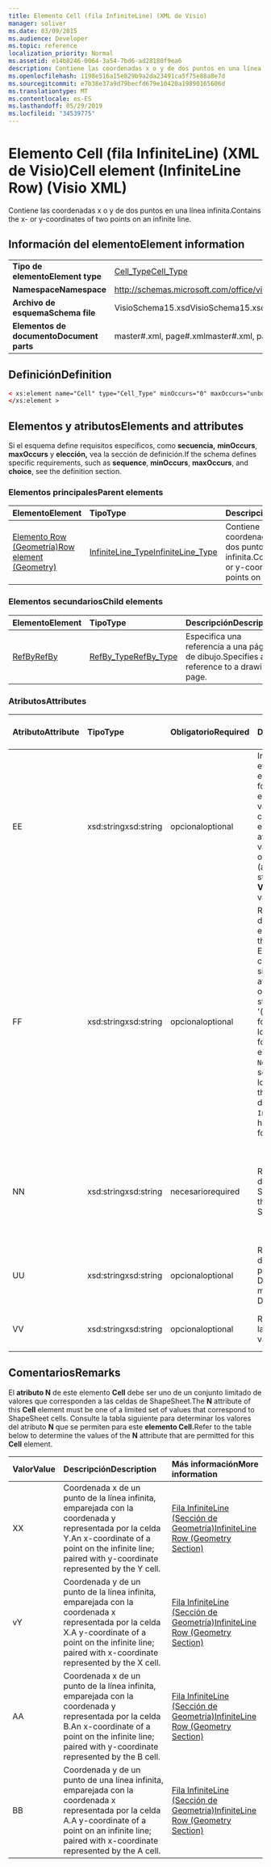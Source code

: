 ```yaml
---
title: Elemento Cell (fila InfiniteLine) (XML de Visio)
manager: soliver
ms.date: 03/09/2015
ms.audience: Developer
ms.topic: reference
localization_priority: Normal
ms.assetid: e14b8246-0064-3a54-7bd6-ad28180f9ea6
description: Contiene las coordenadas x o y de dos puntos en una línea infinita.
ms.openlocfilehash: 1198e516a15e829b9a2da23491ca5f75e88a8e7d
ms.sourcegitcommit: e7b38e37a9d79becfd679e10420a19890165606d
ms.translationtype: MT
ms.contentlocale: es-ES
ms.lasthandoff: 05/29/2019
ms.locfileid: "34539775"
---
```

# <a name="cell-element-infiniteline-row-visio-xml"></a><span data-ttu-id="27187-103">Elemento Cell (fila InfiniteLine) (XML de Visio)</span><span class="sxs-lookup"><span data-stu-id="27187-103">Cell element (InfiniteLine Row) (Visio XML)</span></span>

<span data-ttu-id="27187-104">Contiene las coordenadas x o y de dos puntos en una línea infinita.</span><span class="sxs-lookup"><span data-stu-id="27187-104">Contains the x- or y-coordinates of two points on an infinite line.</span></span>
  
## <a name="element-information"></a><span data-ttu-id="27187-105">Información del elemento</span><span class="sxs-lookup"><span data-stu-id="27187-105">Element information</span></span>

|||
|:-----|:-----|
|<span data-ttu-id="27187-106">**Tipo de elemento**</span><span class="sxs-lookup"><span data-stu-id="27187-106">**Element type**</span></span> <br/> |[<span data-ttu-id="27187-107">Cell_Type</span><span class="sxs-lookup"><span data-stu-id="27187-107">Cell_Type</span></span>](cell_type-complextypevisio-xml.md) <br/> |
|<span data-ttu-id="27187-108">**Namespace**</span><span class="sxs-lookup"><span data-stu-id="27187-108">**Namespace**</span></span> <br/> |http://schemas.microsoft.com/office/visio/2012/main  <br/> |
|<span data-ttu-id="27187-109">**Archivo de esquema**</span><span class="sxs-lookup"><span data-stu-id="27187-109">**Schema file**</span></span> <br/> |<span data-ttu-id="27187-110">VisioSchema15.xsd</span><span class="sxs-lookup"><span data-stu-id="27187-110">VisioSchema15.xsd</span></span>  <br/> |
|<span data-ttu-id="27187-111">**Elementos de documento**</span><span class="sxs-lookup"><span data-stu-id="27187-111">**Document parts**</span></span> <br/> |<span data-ttu-id="27187-112">master#.xml, page#.xml</span><span class="sxs-lookup"><span data-stu-id="27187-112">master#.xml, page#.xml</span></span>  <br/> |
   
## <a name="definition"></a><span data-ttu-id="27187-113">Definición</span><span class="sxs-lookup"><span data-stu-id="27187-113">Definition</span></span>

```XML
< xs:element name="Cell" type="Cell_Type" minOccurs="0" maxOccurs="unbounded" >
</xs:element >
```

## <a name="elements-and-attributes"></a><span data-ttu-id="27187-114">Elementos y atributos</span><span class="sxs-lookup"><span data-stu-id="27187-114">Elements and attributes</span></span>

<span data-ttu-id="27187-115">Si el esquema define requisitos específicos, como **secuencia,** **minOccurs**, **maxOccurs** y **elección,** vea la sección de definición.</span><span class="sxs-lookup"><span data-stu-id="27187-115">If the schema defines specific requirements, such as **sequence**, **minOccurs**, **maxOccurs**, and **choice**, see the definition section.</span></span> 
  
### <a name="parent-elements"></a><span data-ttu-id="27187-116">Elementos principales</span><span class="sxs-lookup"><span data-stu-id="27187-116">Parent elements</span></span>

|<span data-ttu-id="27187-117">**Elemento**</span><span class="sxs-lookup"><span data-stu-id="27187-117">**Element**</span></span>|<span data-ttu-id="27187-118">**Tipo**</span><span class="sxs-lookup"><span data-stu-id="27187-118">**Type**</span></span>|<span data-ttu-id="27187-119">**Descripción**</span><span class="sxs-lookup"><span data-stu-id="27187-119">**Description**</span></span>|
|:-----|:-----|:-----|
|[<span data-ttu-id="27187-120">Elemento Row (Geometría)</span><span class="sxs-lookup"><span data-stu-id="27187-120">Row element (Geometry)</span></span>](row-element-geometry-sectionvisio-xml.md) <br/> |[<span data-ttu-id="27187-121">InfiniteLine_Type</span><span class="sxs-lookup"><span data-stu-id="27187-121">InfiniteLine_Type</span></span>](infiniteline_type-complextypevisio-xml.md) <br/> |<span data-ttu-id="27187-122">Contiene las coordenadas x o y de dos puntos en una línea infinita.</span><span class="sxs-lookup"><span data-stu-id="27187-122">Contains the x- or y-coordinates of two points on an infinite line.</span></span>  <br/> |
   
### <a name="child-elements"></a><span data-ttu-id="27187-123">Elementos secundarios</span><span class="sxs-lookup"><span data-stu-id="27187-123">Child elements</span></span>

|<span data-ttu-id="27187-124">**Elemento**</span><span class="sxs-lookup"><span data-stu-id="27187-124">**Element**</span></span>|<span data-ttu-id="27187-125">**Tipo**</span><span class="sxs-lookup"><span data-stu-id="27187-125">**Type**</span></span>|<span data-ttu-id="27187-126">**Descripción**</span><span class="sxs-lookup"><span data-stu-id="27187-126">**Description**</span></span>|
|:-----|:-----|:-----|
|[<span data-ttu-id="27187-127">RefBy</span><span class="sxs-lookup"><span data-stu-id="27187-127">RefBy</span></span>](refby-element-cell_type-complextypevisio-xml.md) <br/> |[<span data-ttu-id="27187-128">RefBy_Type</span><span class="sxs-lookup"><span data-stu-id="27187-128">RefBy_Type</span></span>](refby_type-complextypevisio-xml.md) <br/> |<span data-ttu-id="27187-129">Especifica una referencia a una página de dibujo.</span><span class="sxs-lookup"><span data-stu-id="27187-129">Specifies a reference to a drawing page.</span></span>  <br/> |
   
### <a name="attributes"></a><span data-ttu-id="27187-130">Atributos</span><span class="sxs-lookup"><span data-stu-id="27187-130">Attributes</span></span>

|<span data-ttu-id="27187-131">**Atributo**</span><span class="sxs-lookup"><span data-stu-id="27187-131">**Attribute**</span></span>|<span data-ttu-id="27187-132">**Tipo**</span><span class="sxs-lookup"><span data-stu-id="27187-132">**Type**</span></span>|<span data-ttu-id="27187-133">**Obligatorio**</span><span class="sxs-lookup"><span data-stu-id="27187-133">**Required**</span></span>|<span data-ttu-id="27187-134">**Descripción**</span><span class="sxs-lookup"><span data-stu-id="27187-134">**Description**</span></span>|<span data-ttu-id="27187-135">**Posibles valores**</span><span class="sxs-lookup"><span data-stu-id="27187-135">**Possible values**</span></span>|
|:-----|:-----|:-----|:-----|:-----|
|<span data-ttu-id="27187-136">E</span><span class="sxs-lookup"><span data-stu-id="27187-136">E</span></span>  <br/> |<span data-ttu-id="27187-137">xsd:string</span><span class="sxs-lookup"><span data-stu-id="27187-137">xsd:string</span></span>  <br/> |<span data-ttu-id="27187-138">opcional</span><span class="sxs-lookup"><span data-stu-id="27187-138">optional</span></span>  <br/> |<span data-ttu-id="27187-139">Indica que la fórmula se evalúa como un error.</span><span class="sxs-lookup"><span data-stu-id="27187-139">Indicates that the formula evaluates to an error.</span></span> <span data-ttu-id="27187-140">El valor de **E** es el valor actual (una cadena de mensaje de error); el valor del atributo **V** es el último valor válido.</span><span class="sxs-lookup"><span data-stu-id="27187-140">The value of **E** is the current value (an error message string); the value of the **V** attribute is the last valid value.</span></span>  <br/> |<span data-ttu-id="27187-141">Una cadena de mensaje de error.</span><span class="sxs-lookup"><span data-stu-id="27187-141">An error message string.</span></span>  <br/> |
|<span data-ttu-id="27187-142">F</span><span class="sxs-lookup"><span data-stu-id="27187-142">F</span></span>  <br/> |<span data-ttu-id="27187-143">xsd:string</span><span class="sxs-lookup"><span data-stu-id="27187-143">xsd:string</span></span>  <br/> |<span data-ttu-id="27187-144">opcional</span><span class="sxs-lookup"><span data-stu-id="27187-144">optional</span></span>  <br/> | <span data-ttu-id="27187-145">Representa la fórmula del elemento.</span><span class="sxs-lookup"><span data-stu-id="27187-145">Represents the element's formula.</span></span> <span data-ttu-id="27187-146">Este atributo puede contener una de las siguientes cadenas:</span><span class="sxs-lookup"><span data-stu-id="27187-146">This attribute can contain one of the following strings:</span></span>  <br/>  <span data-ttu-id="27187-147">'(alguna fórmula)' si la fórmula existe localmente</span><span class="sxs-lookup"><span data-stu-id="27187-147">'(some formula)' if the formula exists locally</span></span>  <br/>  <span data-ttu-id="27187-148">`No Formula` si la fórmula se elimina o bloquea localmente</span><span class="sxs-lookup"><span data-stu-id="27187-148">`No Formula` if the formula is locally deleted or blocked</span></span>  <br/>  <span data-ttu-id="27187-149">`Inh` si la fórmula se hereda.</span><span class="sxs-lookup"><span data-stu-id="27187-149">`Inh` if the formula is inherited.</span></span>  <br/> |<span data-ttu-id="27187-150">Una fórmula.</span><span class="sxs-lookup"><span data-stu-id="27187-150">A formula.</span></span>  <br/> |
|<span data-ttu-id="27187-151">N</span><span class="sxs-lookup"><span data-stu-id="27187-151">N</span></span>  <br/> |<span data-ttu-id="27187-152">xsd:string</span><span class="sxs-lookup"><span data-stu-id="27187-152">xsd:string</span></span>  <br/> |<span data-ttu-id="27187-153">necesario</span><span class="sxs-lookup"><span data-stu-id="27187-153">required</span></span>  <br/> |<span data-ttu-id="27187-154">Representa el nombre de la celda ShapeSheet.</span><span class="sxs-lookup"><span data-stu-id="27187-154">Represents the name of the ShapeSheet cell.</span></span>  <br/> |<span data-ttu-id="27187-155">Nombre de la celda ShapeSheet.</span><span class="sxs-lookup"><span data-stu-id="27187-155">The name of the ShapeSheet cell.</span></span>  <br/> <span data-ttu-id="27187-156">Vea la sección Comentarios a continuación.</span><span class="sxs-lookup"><span data-stu-id="27187-156">See the Remarks section below.</span></span>  <br/> |
|<span data-ttu-id="27187-157">U</span><span class="sxs-lookup"><span data-stu-id="27187-157">U</span></span>  <br/> |<span data-ttu-id="27187-158">xsd:string</span><span class="sxs-lookup"><span data-stu-id="27187-158">xsd:string</span></span>  <br/> |<span data-ttu-id="27187-159">opcional</span><span class="sxs-lookup"><span data-stu-id="27187-159">optional</span></span>  <br/> |<span data-ttu-id="27187-160">Representa una unidad de medida El valor predeterminado es DL.</span><span class="sxs-lookup"><span data-stu-id="27187-160">Represents a unit of measure The default is DL.</span></span>  <br/> |<span data-ttu-id="27187-161">Las unidades de la celda.</span><span class="sxs-lookup"><span data-stu-id="27187-161">The units of the cell.</span></span>  <br/> |
|<span data-ttu-id="27187-162">V</span><span class="sxs-lookup"><span data-stu-id="27187-162">V</span></span>  <br/> |<span data-ttu-id="27187-163">xsd:string</span><span class="sxs-lookup"><span data-stu-id="27187-163">xsd:string</span></span>  <br/> |<span data-ttu-id="27187-164">opcional</span><span class="sxs-lookup"><span data-stu-id="27187-164">optional</span></span>  <br/> |<span data-ttu-id="27187-165">Representa el valor de la celda.</span><span class="sxs-lookup"><span data-stu-id="27187-165">Represents the value of the cell.</span></span>  <br/> |<span data-ttu-id="27187-166">Valor de la celda ShapeSheet.</span><span class="sxs-lookup"><span data-stu-id="27187-166">The value of the ShapeSheet cell.</span></span>  <br/> |
   
## <a name="remarks"></a><span data-ttu-id="27187-167">Comentarios</span><span class="sxs-lookup"><span data-stu-id="27187-167">Remarks</span></span>

<span data-ttu-id="27187-168">El **atributo N** de este elemento **Cell** debe ser uno de un conjunto limitado de valores que corresponden a las celdas de ShapeSheet.</span><span class="sxs-lookup"><span data-stu-id="27187-168">The **N** attribute of this **Cell** element must be one of a limited set of values that correspond to ShapeSheet cells.</span></span> <span data-ttu-id="27187-169">Consulte la tabla siguiente para determinar los valores del atributo **N** que se permiten para este **elemento Cell.**</span><span class="sxs-lookup"><span data-stu-id="27187-169">Refer to the table below to determine the values of the **N** attribute that are permitted for this **Cell** element.</span></span> 
  
|<span data-ttu-id="27187-170">**Valor**</span><span class="sxs-lookup"><span data-stu-id="27187-170">**Value**</span></span>|<span data-ttu-id="27187-171">**Descripción**</span><span class="sxs-lookup"><span data-stu-id="27187-171">**Description**</span></span>|<span data-ttu-id="27187-172">**Más información**</span><span class="sxs-lookup"><span data-stu-id="27187-172">**More information**</span></span>|
|:-----|:-----|:-----|
|<span data-ttu-id="27187-173">X</span><span class="sxs-lookup"><span data-stu-id="27187-173">X</span></span>  <br/> |<span data-ttu-id="27187-174">Coordenada x de un punto de la línea infinita, emparejada con la coordenada y representada por la celda Y.</span><span class="sxs-lookup"><span data-stu-id="27187-174">An x-coordinate of a point on the infinite line; paired with y-coordinate represented by the Y cell.</span></span>  <br/> |[<span data-ttu-id="27187-175">Fila InfiniteLine (Sección de Geometría)</span><span class="sxs-lookup"><span data-stu-id="27187-175">InfiniteLine Row (Geometry Section)</span></span>](infiniteline-row-geometry-section.md) <br/> |
|<span data-ttu-id="27187-176">v</span><span class="sxs-lookup"><span data-stu-id="27187-176">Y</span></span>  <br/> |<span data-ttu-id="27187-177">Coordenada y de un punto de la línea infinita, emparejada con la coordenada x representada por la celda X.</span><span class="sxs-lookup"><span data-stu-id="27187-177">A y-coordinate of a point on the infinite line; paired with x-coordinate represented by the X cell.</span></span>  <br/> |[<span data-ttu-id="27187-178">Fila InfiniteLine (Sección de Geometría)</span><span class="sxs-lookup"><span data-stu-id="27187-178">InfiniteLine Row (Geometry Section)</span></span>](infiniteline-row-geometry-section.md) <br/> |
|<span data-ttu-id="27187-179">A</span><span class="sxs-lookup"><span data-stu-id="27187-179">A</span></span>  <br/> |<span data-ttu-id="27187-180">Coordenada x de un punto de la línea infinita, emparejada con la coordenada y representada por la celda B.</span><span class="sxs-lookup"><span data-stu-id="27187-180">An x-coordinate of a point on the infinite line; paired with y-coordinate represented by the B cell.</span></span>  <br/> |[<span data-ttu-id="27187-181">Fila InfiniteLine (Sección de Geometría)</span><span class="sxs-lookup"><span data-stu-id="27187-181">InfiniteLine Row (Geometry Section)</span></span>](infiniteline-row-geometry-section.md) <br/> |
|<span data-ttu-id="27187-182">B</span><span class="sxs-lookup"><span data-stu-id="27187-182">B</span></span>  <br/> |<span data-ttu-id="27187-183">Coordenada y de un punto de una línea infinita, emparejada con la coordenada x representada por la celda A.</span><span class="sxs-lookup"><span data-stu-id="27187-183">A y-coordinate of a point on an infinite line; paired with x-coordinate represented by the A cell.</span></span>  <br/> |[<span data-ttu-id="27187-184">Fila InfiniteLine (Sección de Geometría)</span><span class="sxs-lookup"><span data-stu-id="27187-184">InfiniteLine Row (Geometry Section)</span></span>](infiniteline-row-geometry-section.md) <br/> |
   

